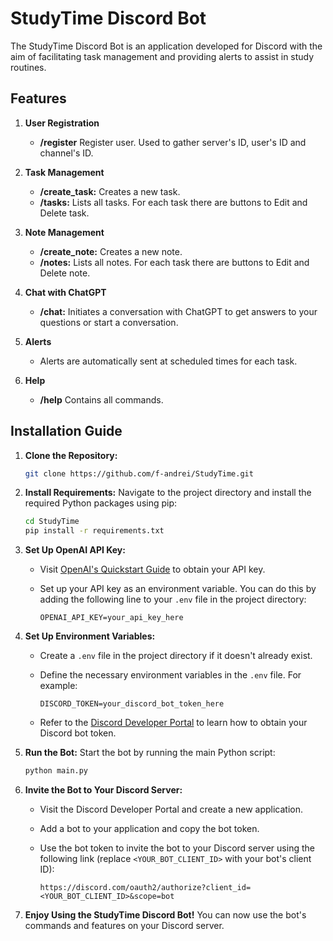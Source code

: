 # StudyTime Discord Bot

The StudyTime Discord Bot is an application developed for Discord with the aim of facilitating task management and providing alerts to assist in study routines.

## Features

1. **User Registration**
   - **/register** Register user. Used to gather server's ID, user's ID and channel's ID.

2. **Task Management**
   - **/create_task:** Creates a new task.
   - **/tasks:** Lists all tasks. For each task there are buttons to Edit and Delete task.

3. **Note Management**
   - **/create_note:** Creates a new note.
   - **/notes:** Lists all notes. For each task there are buttons to Edit and Delete note.

4. **Chat with ChatGPT**
   - **/chat:** Initiates a conversation with ChatGPT to get answers to your questions or start a conversation.

5. **Alerts**
   - Alerts are automatically sent at scheduled times for each task.

6. **Help**
   - **/help** Contains all commands.

## Installation Guide

1. **Clone the Repository:**
   ```bash
   git clone https://github.com/f-andrei/StudyTime.git

2. **Install Requirements:** Navigate to the project directory and install the required Python packages using pip:
   
    ```bash
    cd StudyTime
    pip install -r requirements.txt
    ```

3. **Set Up OpenAI API Key:**
   - Visit [OpenAI's Quickstart Guide](https://platform.openai.com/docs/quickstart/step-2-setup-your-api-key) to obtain your API key.
   - Set up your API key as an environment variable. You can do this by adding the following line to your `.env` file in the project directory:
     
     ```plaintext
     OPENAI_API_KEY=your_api_key_here
     ```

4. **Set Up Environment Variables:**
   - Create a `.env` file in the project directory if it doesn't already exist.
   - Define the necessary environment variables in the `.env` file. For example:
     
     ```plaintext
     DISCORD_TOKEN=your_discord_bot_token_here
     ```
   - Refer to the [Discord Developer Portal](https://discord.com/developers/docs/getting-started#configuring-your-bot) to learn how to obtain your Discord bot token.
   

5. **Run the Bot:** Start the bot by running the main Python script:
   
    ```bash
    python main.py
    ```

6. **Invite the Bot to Your Discord Server:**
   - Visit the Discord Developer Portal and create a new application.
   - Add a bot to your application and copy the bot token.
   - Use the bot token to invite the bot to your Discord server using the following link (replace `<YOUR_BOT_CLIENT_ID>` with your bot's client ID):
     
     ```plaintext
     https://discord.com/oauth2/authorize?client_id=<YOUR_BOT_CLIENT_ID>&scope=bot
     ```

7. **Enjoy Using the StudyTime Discord Bot!** You can now use the bot's commands and features on your Discord server.

